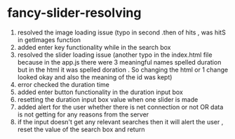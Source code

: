 # fancy-slider-resolving

1. resolved the image loading issue (typo in second .then of hits , was hitS in getImages function
2. added enter key functionality while in the search box
3. resolved the slider loading issue (another typo in the index.html file because in the app.js there were 3 meaningful names spelled duration but in the html it was spelled doration . So changing the html or 1 change looked okay and also the meaning of the id was kept)
4. error checked the duration time
5. added enter button functionality in the duration input box
6. resetting the duration input box value when one slider is made
7. added alert for the user whether there is net connection or not OR data is not getting for any reasons from the server
8. if the input doesn't get any relevant searches then it will alert the user , reset the value of the search box and return